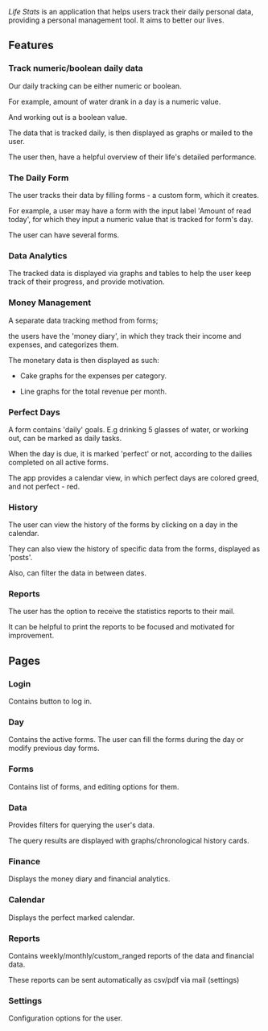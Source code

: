 _Life Stats_ is an application that helps users track their daily personal data, providing a personal management tool. It aims to better our lives.

## Features

### Track numeric/boolean daily data

Our daily tracking can be either numeric or boolean.

For example, amount of water drank in a day is a numeric value.

And working out is a boolean value.

The data that is tracked daily, is then displayed as graphs or mailed to the user.

The user then, have a helpful overview of their life's detailed performance.

### The Daily Form

The user tracks their data by filling forms - a custom form, which it creates.

For example, a user may have a form with the input label 'Amount of read today', for which they input a numeric value that is tracked for form's day.

The user can have several forms.

### Data Analytics

The tracked data is displayed via graphs and tables to help the user keep track of their progress, and provide motivation.

### Money Management

A separate data tracking method from forms;

the users have the 'money diary', in which they track their income and expenses, and categorizes them.

The monetary data is then displayed as such:

-   Cake graphs for the expenses per category.

-   Line graphs for the total revenue per month.

### Perfect Days

A form contains 'daily' goals. E.g drinking 5 glasses of water, or working out, can be marked as daily tasks.

When the day is due, it is marked 'perfect' or not, according to the dailies completed on all active forms.

The app provides a calendar view, in which perfect days are colored greed, and not perfect - red.

### History

The user can view the history of the forms by clicking on a day in the calendar.

They can also view the history of specific data from the forms, displayed as 'posts'.

Also, can filter the data in between dates.

### Reports

The user has the option to receive the statistics reports to their mail.

It can be helpful to print the reports to be focused and motivated for improvement.

## Pages

### Login

Contains button to log in.

### Day

Contains the active forms. The user can fill the forms during the day or modify previous day forms.

### Forms

Contains list of forms, and editing options for them.

### Data

Provides filters for querying the user's data.

The query results are displayed with graphs/chronological history cards.

### Finance

Displays the money diary and financial analytics.

### Calendar

Displays the perfect marked calendar.

### Reports

Contains weekly/monthly/custom_ranged reports of the data and financial data.

These reports can be sent automatically as csv/pdf via mail (settings)

### Settings

Configuration options for the user.
